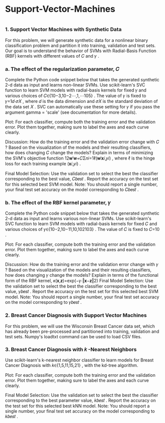 # Support-Vector-Machines

# 
# 
### 1. Support Vector Machines with Synthetic Data

For this problem, we will generate synthetic data for a nonlinear binary classification problem and partition it into training, validation and test sets. Our goal is to understand the behavior of SVMs with Radial-Basis Function (RBF) kernels with different values of  𝐶  and  𝛾 .

### a. The effect of the regularization parameter,  𝐶 

Complete the Python code snippet below that takes the generated synthetic 2-d data as input and learns non-linear SVMs. Use scikit-learn's SVC function to learn SVM models with radial-basis kernels for fixed  𝛾  and various choices of  𝐶∈{10−3,10−2⋯,1,⋯105} . The value of  𝛾  is fixed to  𝛾=1𝑑⋅𝜎𝑋 , where  𝑑  is the data dimension and  𝜎𝑋  is the standard deviation of the data set  𝑋 . SVC can automatically use these setting for  𝛾  if you pass the argument gamma = 'scale' (see documentation for more details).

Plot: For each classifier, compute both the training error and the validation error. Plot them together, making sure to label the axes and each curve clearly.

Discussion: How do the training error and the validation error change with  𝐶 ? Based on the visualization of the models and their resulting classifiers, how does changing  𝐶  change the models? Explain in terms of minimizing the SVM's objective function  12𝐰′𝐰+𝐶Σ𝑛𝑖=1ℓ(𝐰∣𝐱𝑖,𝑦𝑖) , where  ℓ  is the hinge loss for each training example  (𝐱𝑖,𝑦𝑖) .

Final Model Selection: Use the validation set to select the best the classifier corresponding to the best value,  𝐶𝑏𝑒𝑠𝑡 . Report the accuracy on the test set for this selected best SVM model. Note: You should report a single number, your final test set accuracy on the model corresponding to  𝐶𝑏𝑒𝑠𝑡 .

### b. The effect of the RBF kernel parameter,  𝛾 

Complete the Python code snippet below that takes the generated synthetic 2-d data as input and learns various non-linear SVMs. Use scikit-learn's SVC function to learn SVM models with radial-basis kernels for fixed  𝐶  and various choices of  𝛾∈{10−2,10−11,10,102103} . The value of  𝐶  is fixed to  𝐶=10 .

Plot: For each classifier, compute both the training error and the validation error. Plot them together, making sure to label the axes and each curve clearly.

Discussion: How do the training error and the validation error change with  𝛾 ? Based on the visualization of the models and their resulting classifiers, how does changing  𝛾  change the models? Explain in terms of the functional form of the RBF kernel,  𝜅(𝐱,𝐳)=exp(−𝛾⋅‖𝐱−𝐳‖2) 
Final Model Selection: Use the validation set to select the best the classifier corresponding to the best value,  𝛾𝑏𝑒𝑠𝑡 . Report the accuracy on the test set for this selected best SVM model. Note: You should report a single number, your final test set accuracy on the model corresponding to  𝛾𝑏𝑒𝑠𝑡 .

### 2. Breast Cancer Diagnosis with Support Vector Machines

For this problem, we will use the Wisconsin Breast Cancer data set, which has already been pre-processed and partitioned into training, validation and test sets. Numpy's loadtxt command can be used to load CSV files.

### 3. Breast Cancer Diagnosis with  𝑘 -Nearest Neighbors

Use scikit-learn's k-nearest neighbor classifier to learn models for Breast Cancer Diagnosis with  𝑘∈{1,5,11,15,21} , with the kd-tree algorithm.

Plot: For each classifier, compute both the training error and the validation error. Plot them together, making sure to label the axes and each curve clearly.

Final Model Selection: Use the validation set to select the best the classifier corresponding to the best parameter value,  𝑘𝑏𝑒𝑠𝑡 . Report the accuracy on the test set for this selected best kNN model. Note: You should report a single number, your final test set accuracy on the model corresponding to  𝑘𝑏𝑒𝑠𝑡 .
